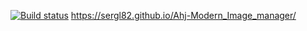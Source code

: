 [![Build status](https://ci.appveyor.com/api/projects/status/uy18k2f4w5p8x4ls?svg=true)](https://ci.appveyor.com/project/Sergl82/ahj-modern-image-manager)
https://sergl82.github.io/Ahj-Modern_Image_manager/